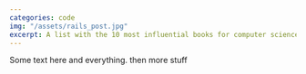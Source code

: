 ```yaml
---
categories: code
img: "/assets/rails_post.jpg"
excerpt: A list with the 10 most influential books for computer science by .
---
```


Some text here and everything.
then more stuff
